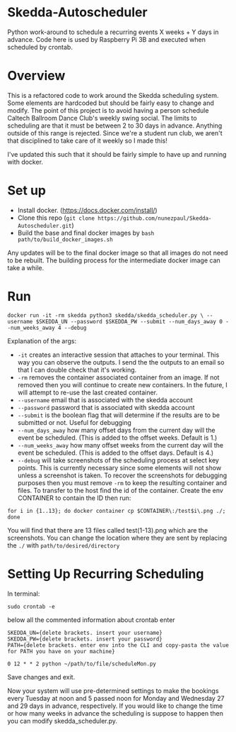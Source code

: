 # Skedda-Autoscheduler
Python work-around to schedule a recurring events X weeks + Y days in advance. 
Code here is used by Raspberry Pi 3B and executed when scheduled by crontab.

# Overview
This is a refactored code to work around the Skedda scheduling system. Some elements are hardcoded but should be fairly
easy to change and modify. The point of this project is to avoid having a person schedule Caltech Ballroom Dance Club's 
weekly swing social. The limits to scheduling are that it must be between 2 to 30 days in advance. Anything outside of 
this range is rejected. Since we're a student run club, we aren't that disciplined to take care of it weekly so I made
this!

I've updated this such that it should be fairly simple to have up and running with docker.

# Set up
- Install docker. (https://docs.docker.com/install/)
- Clone this repo (`git clone https://github.com/nunezpaul/Skedda-Autoscheduler.git`)
- Build the base and final docker images by `bash path/to/build_docker_images.sh`

Any updates will be to the final docker image so that all images do not need to be rebuilt. The building process for the 
intermediate docker image can take a while.

# Run
`docker run -it -rm skedda python3 skedda/skedda_scheduler.py \
--username $SKEDDA_UN --password $SKEDDA_PW --submit --num_days_away 0 --num_weeks_away 4 --debug`

Explanation of the args:
- `-it` creates an interactive session that attaches to your terminal. This way you can observe the outputs. I send the 
the outputs to an email so that I can double check that it's working.
- `-rm` removes the container associated container from an image. If not removed then you will continue to create new 
containers. In the future, I will attempt to re-use the last created container.
- `--username` email that is associated with the skedda account
- `--password` password that is associated with skedda account
- `--submit` is the boolean flag that will determine if the results are to be submitted or not. Useful for debugging
- `--num_days_away` how many offset days from the current day will the event be scheduled. (This is added to the offset
weeks. Default is 1.) 
- `--num_weeks_away` how many offset weeks from the current day will the event be scheduled. (This is added to the 
offset days. Default is 4.)
- `--debug` will take screenshots of the scheduling process at select key points. This is currently necessary since some
elements will not show unless a screenshot is taken. To recover the screenshots for debugging purposes then you must 
remove `-rm` to keep the resulting container and files. To transfer to the host find the id of the container. Create the 
env CONTAINER to contain the ID then run:

`for i in {1..13}; do docker container cp $CONTAINER\:/test$i\.png ./; done` 

You will find that there are 13 files called test(1-13).png which are the screenshots. You can change the location where 
they are sent by replacing the `./` with `path/to/desired/directory`

# Setting Up Recurring Scheduling

In terminal:

```
sudo crontab -e
```

below all the commented information about crontab enter

```
SKEDDA_UN={delete brackets. insert your username}
SKEDDA_PW={delete brackets. insert your password}
PATH={delete brackets. enter env into the CLI and copy-pasta the value for PATH you have on your machine}

0 12 * * 2 python ~/path/to/file/scheduleMon.py
```

Save changes and exit.

Now your system will use pre-determined settings to make the bookings every Tuesday at noon and 5 passed noon for Monday
 and Wednesday 27  and 29 days in advance, respectively. If you would like to change the time or how many weeks in 
 advance the scheduling is suppose to happen then you can modify skedda_scheduler.py.